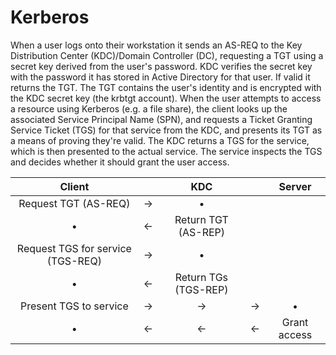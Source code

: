 # Kerberos

When a user logs onto their workstation it sends an AS-REQ to the Key Distribution Center (KDC)/Domain Controller (DC), requesting a TGT using a secret key derived from the user's password. KDC verifies the secret key with the password it has stored in Active Directory for that user. If valid it returns the TGT. The TGT contains the user's identity and is encrypted with the KDC secret key (the krbtgt account). When the user attempts to access a resource using Kerberos (e.g. a file share), the client looks up the associated Service Principal Name (SPN), and requests a Ticket Granting Service Ticket (TGS) for that service from the KDC, and presents its TGT as a means of proving they're valid. The KDC returns a TGS for the service, which is then presented to the actual service. The service inspects the TGS and decides whether it should grant the user access.

| Client | | KDC | | Server |
|:--:|:--:|:--:|:--:|:--:|
| Request TGT (AS-REQ) | -> | • | | |
| • | <- | Return TGT (AS-REP) |  |  |
| Request TGS for service (TGS-REQ) | -> | • | | |
| • | <- | Return TGs (TGS-REP) |  |  |
| Present TGS to service | -> | -> | -> | • |
| • | <- | <- | <- | Grant access |


